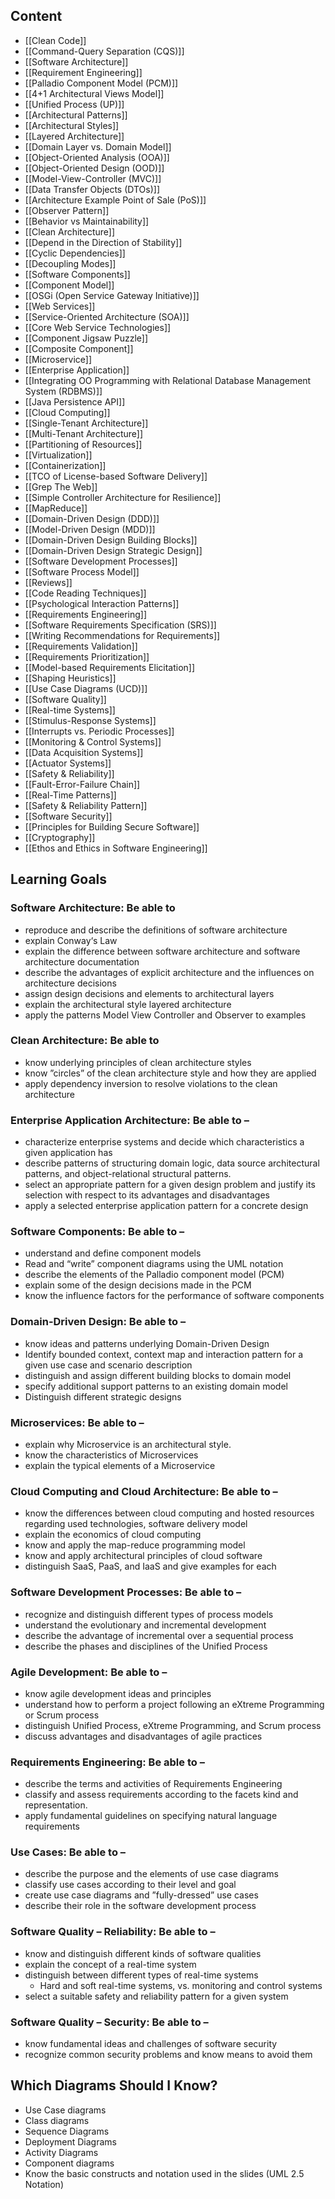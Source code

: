 
## Content
- [[Clean Code]]
- [[Command-Query Separation (CQS)]]
- [[Software Architecture]]
- [[Requirement Engineering]]
- [[Palladio Component Model (PCM)]]
- [[4+1 Architectural Views Model]]
- [[Unified Process (UP)]]
- [[Architectural Patterns]]
- [[Architectural Styles]]
- [[Layered Architecture]]
- [[Domain Layer vs. Domain Model]]
- [[Object-Oriented Analysis (OOA)]]
- [[Object-Oriented Design (OOD)]]
- [[Model-View-Controller (MVC)]]
- [[Data Transfer Objects (DTOs)]]
- [[Architecture Example Point of Sale (PoS)]]
- [[Observer Pattern]]
- [[Behavior vs Maintainability]]
- [[Clean Architecture]]
- [[Depend in the Direction of Stability]]
- [[Cyclic Dependencies]]
- [[Decoupling Modes]]
- [[Software Components]]
- [[Component Model]]
- [[OSGi (Open Service Gateway Initiative)]]
- [[Web Services]]
- [[Service-Oriented Architecture (SOA)]]
- [[Core Web Service Technologies]]
- [[Component Jigsaw Puzzle]]
- [[Composite Component]]
- [[Microservice]]
- [[Enterprise Application]]
- [[Integrating OO Programming with Relational Database Management System (RDBMS)]]
- [[Java Persistence API]]
- [[Cloud Computing]]
- [[Single-Tenant Architecture]]
- [[Multi-Tenant Architecture]]
- [[Partitioning of Resources]]
- [[Virtualization]]
- [[Containerization]]
- [[TCO of License-based Software Delivery]]
- [[Grep The Web]]
- [[Simple Controller Architecture for Resilience]]
- [[MapReduce]]
- [[Domain-Driven Design (DDD)]]
- [[Model-Driven Design (MDD)]]
- [[Domain-Driven Design Building Blocks]]
- [[Domain-Driven Design Strategic Design]]
- [[Software Development Processes]]
- [[Software Process Model]]
- [[Reviews]]
- [[Code Reading Techniques]]
- [[Psychological Interaction Patterns]]
- [[Requirements Engineering]]
- [[Software Requirements Specification (SRS)]]
- [[Writing Recommendations for Requirements]]
- [[Requirements Validation]]
- [[Requirements Prioritization]]
- [[Model-based Requirements Elicitation]]
- [[Shaping Heuristics]]
- [[Use Case Diagrams (UCD)]]
- [[Software Quality]]
- [[Real-time Systems]]
- [[Stimulus-Response Systems]]
- [[Interrupts vs. Periodic Processes]]
- [[Monitoring & Control Systems]]
- [[Data Acquisition Systems]]
- [[Actuator Systems]]
- [[Safety & Reliability]]
- [[Fault-Error-Failure Chain]]
- [[Real-Time Patterns]]
- [[Safety & Reliability Pattern]]
- [[Software Security]]
- [[Principles for Building Secure Software]]
- [[Cryptography]]
- [[Ethos and Ethics in Software Engineering]]

## Learning Goals
### Software Architecture: Be able to 
- reproduce and describe the definitions of software architecture 
- explain Conway‘s Law 
- explain the difference between software architecture and software architecture documentation 
- describe the advantages of explicit architecture and the influences on architecture decisions 
- assign design decisions and elements to architectural layers 
- explain the architectural style layered architecture 
- apply the patterns Model View Controller and Observer to examples 
### Clean Architecture: Be able to 
- know underlying principles of clean architecture styles 
- know ”circles” of the clean architecture style and how they are applied 
- apply dependency inversion to resolve violations to the clean architecture
### Enterprise Application Architecture: Be able to –
- characterize enterprise systems and decide which characteristics a given application has 
- describe patterns of structuring domain logic, data source architectural patterns, and object-relational structural patterns. 
- select an appropriate pattern for a given design problem and justify its selection with respect to its advantages and disadvantages 
- apply a selected enterprise application pattern for a concrete design
### Software Components: Be able to –
- understand and define component models 
- Read and “write” component diagrams using the UML notation 
- describe the elements of the Palladio component model (PCM) 
- explain some of the design decisions made in the PCM 
- know the influence factors for the performance of software components
### Domain-Driven Design: Be able to –
- know ideas and patterns underlying Domain-Driven Design 
- Identify bounded context, context map and interaction pattern for a given use case and scenario description 
- distinguish and assign different building blocks to domain model 
- specify additional support patterns to an existing domain model 
- Distinguish different strategic designs
### Microservices: Be able to – 
- explain why Microservice is an architectural style. 
- know the characteristics of Microservices 
- explain the typical elements of a Microservice
### Cloud Computing and Cloud Architecture: Be able to –
- know the differences between cloud computing and hosted resources regarding used technologies, software delivery model 
- explain the economics of cloud computing
- know and apply the map-reduce programming model 
- know and apply architectural principles of cloud software 
- distinguish SaaS, PaaS, and IaaS and give examples for each
### Software Development Processes: Be able to – 
- recognize and distinguish different types of process models 
- understand the evolutionary and incremental development 
- describe the advantage of incremental over a sequential process 
- describe the phases and disciplines of the Unified Process 
### Agile Development: Be able to – 
- know agile development ideas and principles 
- understand how to perform a project following an eXtreme Programming or Scrum process 
- distinguish Unified Process, eXtreme Programming, and Scrum process
- discuss advantages and disadvantages of agile practices
### Requirements Engineering: Be able to – 
- describe the terms and activities of Requirements Engineering 
- classify and assess requirements according to the facets kind and representation. 
- apply fundamental guidelines on specifying natural language requirements 
### Use Cases: Be able to –
- describe the purpose and the elements of use case diagrams 
- classify use cases according to their level and goal 
- create use case diagrams and ”fully-dressed” use cases 
- describe their role in the software development process
### Software Quality – Reliability: Be able to – 
- know and distinguish different kinds of software qualities 
- explain the concept of a real-time system 
- distinguish between different types of real-time systems 
	- Hard and soft real-time systems, vs. monitoring and control systems 
- select a suitable safety and reliability pattern for a given system 
### Software Quality – Security: Be able to –
- know fundamental ideas and challenges of software security 
- recognize common security problems and know means to avoid them
## Which Diagrams Should I Know? 
- Use Case diagrams 
- Class diagrams 
- Sequence Diagrams 
- Deployment Diagrams 
- Activity Diagrams 
- Component diagrams 
- Know the basic constructs and notation used in the slides (UML 2.5 Notation)
